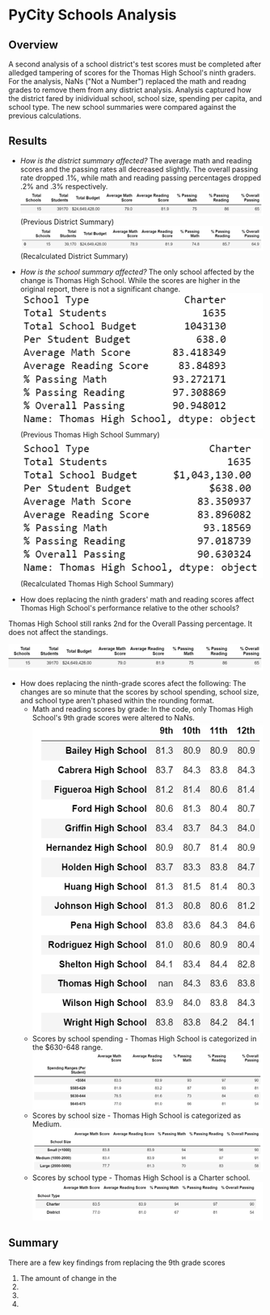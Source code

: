 # PyCity Schools Analysis

## Overview

A second analysis of a school district's test scores must be completed after alledged tampering of scores for the Thomas High School's ninth graders. For the analysis, NaNs ("Not a Number") replaced the math and readng grades to remove them from any district analysis. Analysis captured how the district fared by inidividual school, school size, spending per capita, and school type. The new school summaries were compared against the previous calculations. 

## Results
* *How is the district summary affected?* 
The average math and reading scores and the passing rates all decreased slightly. The overall passing rate dropped .1%, while math and reading passing percentages dropped .2% and .3% respectively. 
![Previous District Summary](./Resources/old_district_summary.png)  (Previous District Summary)
![New District Summary](./Resources/new_district_summary.png) (Recalculated District Summary)

* *How is the school summary affected?*
The only school affected by the change is Thomas High School.  While the scores are higher in the original report, there is not a significant change. 
![Previous District Summary](./Resources/old_THS_Summary.png) (Previous Thomas High School Summary)
![New District Summary](./Resources/new_THS_Summary.png) (Recalculated Thomas High School Summary)


* How does replacing the ninth graders' math and reading scores affect Thomas High School's performance relative to the other schools?

Thomas High School still ranks 2nd for the Overall Passing percentage. It does not affect the standings. 

![Previous District Summary](./Resources/old_district_summary.png)

* How does replacing the ninth-grade scores afect the following: The changes are so minute that the scores by school spending, school size, and school type aren't phased within the rounding format. 
	* Math and reading scores by grade: In the code, only Thomas High School's 9th grade scores were altered to NaNs. 
![School Scores](./Resources/School_summary_with_NaNs.png)
	* Scores by school spending - Thomas High School is categorized in the $630-648 range. 
![School Spending DF](./Resources/new_spending_summary.png)
	* Scores by school size - Thomas High School is categorized as Medium. 
![Scores by school size](./Resources/new_size_summary.png)
	* Scores by school type - Thomas High School is a Charter school.  
![Scores by school type](./Resources/old_type_summary.png)

## Summary
There are a few key findings from replacing the 9th grade scores
1. The amount of change in the 
2. 
3. 
4.

